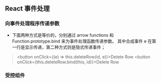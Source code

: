 

## React 事件处理
### 向事件处理程序传递参数
- 下面两种方式是等价的，分别通过 arrow functions 和 Function.prototype.bind 来为事件处理函数传递参数。
其中合成事件 e 在第一行是显示传递，第二种方式则是隐式传递事件；
> <button onClick={(e) => this.deleteRow(id, e)}>Delete Row</button>
> <button onClick={this.deleteRow.bind(this, id)}>Delete Row</button>

### 受控组件






